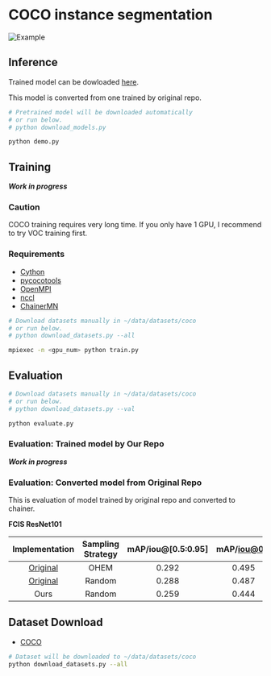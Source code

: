 # COCO instance segmentation

![Example](../../static/coco_example.png)

## Inference

Trained model can be dowloaded [here](https://drive.google.com/open?id=0B5DV6gwLHtyJZTR0NFllNGlwS3M).

This model is converted from one trained by original repo.

```bash
# Pretrained model will be downloaded automatically
# or run below.
# python download_models.py

python demo.py
```

## Training

***Work in progress***

### Caution

COCO training requires very long time.
If you only have 1 GPU, I recommend to try VOC training first.

### Requirements 
- [Cython](http://cython.org/)
- [pycocotools](https://github.com/cocodataset/cocoapi)
- [OpenMPI](https://www.open-mpi.org/)
- [nccl](https://developer.nvidia.com/nccl)
- [ChainerMN](https://github.com/chainer/chainermn)

```bash
# Download datasets manually in ~/data/datasets/coco
# or run below.
# python download_datasets.py --all

mpiexec -n <gpu_num> python train.py
```

## Evaluation

```bash
# Download datasets manually in ~/data/datasets/coco
# or run below.
# python download_datasets.py --val

python evaluate.py
```

### Evaluation: Trained model by Our Repo

***Work in progress***

### Evaluation: Converted model from Original Repo

This is evaluation of model trained by original repo and converted to chainer.

**FCIS ResNet101**

| Implementation | Sampling Strategy | mAP/iou@[0.5:0.95] | mAP/iou@0.5 | mAP/iou@[0.5:0.95] \(small) | mAP/iou@[0.5:0.95] \(medium) | mAP/iou@[0.5:0.95] \(large) |
|:--------------:|:-----------------:|:------------------:|:-----------:|:---------------------------:|:----------------------------:|:---------------------------:|
| [Original](https://github.com/msracver/FCIS) | OHEM | 0.292 | 0.495 | 0.071 | 0.313 | 0.500 |
| [Original](https://github.com/msracver/FCIS) | Random | 0.288 | 0.487 | 0.068 | 0.308 | 0.495 |
| Ours | Random | 0.259 | 0.444 | 0.058 | 0.271 | 0.466 |

## Dataset Download

- [COCO](http://cocodataset.org/)

```bash
# Dataset will be downloaded to ~/data/datasets/coco
python download_datasets.py --all
```
